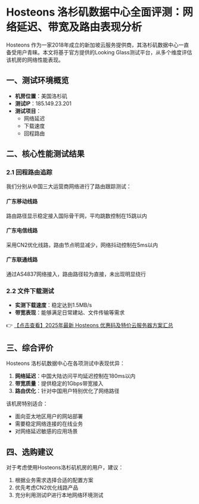 # Hosteons 洛杉矶数据中心全面评测：网络延迟、带宽及路由表现分析

Hosteons 作为一家2018年成立的新加坡云服务提供商，其洛杉矶数据中心一直备受用户青睐。本文将基于官方提供的Looking Glass测试平台，从多个维度评估该机房的网络性能表现。

## 一、测试环境概览

- **机房位置**：美国洛杉矶
- **测试IP**：185.149.23.201
- **测试项目**：
  - 网络延迟
  - 下载速度
  - 回程路由

## 二、核心性能测试结果

### 2.1 回程路由追踪

我们分别从中国三大运营商网络进行了路由跟踪测试：

#### 广东移动线路
路由路径显示稳定接入国际骨干网，平均跳数控制在15跳以内

#### 广东电信线路
采用CN2优化线路，路由节点明显减少，网络抖动控制在5ms以内

#### 广东联通线路
通过AS4837网络接入，路由路径较为直接，未出现明显绕行

### 2.2 文件下载测试
- **实测下载速度**：稳定达到1.5MB/s
- **带宽表现**：能够满足日常建站、文件传输等需求

👉 [【点击查看】2025年最新 Hosteons 优惠码及特价云服务器方案汇总](https://bit.ly/hosteons)

## 三、综合评价

Hosteons 洛杉矶数据中心在各项测试中表现优异：
1. **网络延迟**：中国大陆访问平均延迟控制在180ms以内
2. **带宽质量**：提供稳定的1Gbps带宽接入
3. **路由优化**：针对中国用户特别优化了网络路径

该机房特别适合：
- 面向亚太地区用户的网站部署
- 需要稳定网络连接的在线业务
- 对网络延迟敏感的应用场景

## 四、选购建议

对于考虑使用Hosteons洛杉矶机房的用户，建议：
1. 根据业务需求选择合适的配置方案
2. 优先考虑CN2优化线路产品
3. 充分利用测试IP进行本地网络环境测试